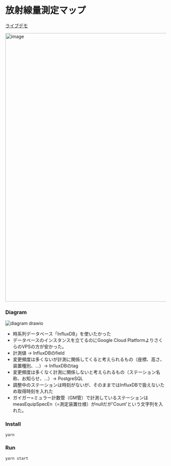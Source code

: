 # 放射線量測定マップ

[ライブデモ](https://radioactivity-123456.web.app/#8/36.039/139.712)

<img width="841" alt="image" src="https://github.com/seotaro/radioactivity-map/assets/46148606/960848ee-71a8-4a2e-8d7c-fda7f321b5ba">

### Diagram

![diagram drawio](https://github.com/seotaro/radioactivity-map/assets/46148606/a616735f-ef78-4677-a6f5-e5f514726c83)

- 時系列データベース「InfluxDB」を使いたかった
- データベースのインスタンスを立てるのにGoogle Cloud PlatformよりさくらのVPSの方が安かった。
- 計測値 → InfluxDBのfield
- 変更頻度は多くないが計測に関係してくると考えられるもの（座標、高さ、装置種別、...）→ InfluxDBのtag
- 変更頻度は多くなく計測に関係しないと考えられるもの（ステーション名称、お知らせ、...）→ PostgreSQL
- 調整中のステーションは時刻がないが、そのままではInfluxDBで扱えないため取得時刻を入れた
- ガイガー=ミュラー計数管（GM管）で計測しているステーションはmeasEquipSpecEn（=測定装置仕様）がnullだが'Count'という文字列を入れた。

### Install

```bash
yarn
```

### Run

```bash
yarn start
```
